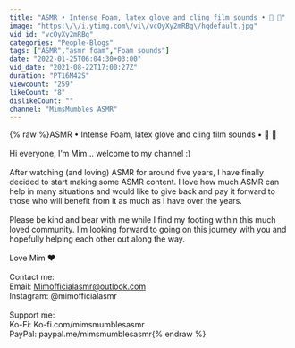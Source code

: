 ```yaml
---
title: "ASMR • Intense Foam, latex glove and cling film sounds • 🧼 🧤"
image: "https:\/\/i.ytimg.com\/vi\/vcOyXy2mRBg\/hqdefault.jpg"
vid_id: "vcOyXy2mRBg"
categories: "People-Blogs"
tags: ["ASMR","asmr foam","Foam sounds"]
date: "2022-01-25T06:04:30+03:00"
vid_date: "2021-08-22T17:00:27Z"
duration: "PT16M42S"
viewcount: "259"
likeCount: "8"
dislikeCount: ""
channel: "MimsMumbles ASMR"
---
```

{% raw %}ASMR • Intense Foam, latex glove and cling film sounds • 🧼 🧤 <br /><br />Hi everyone, I’m Mim... welcome to my channel :) <br /><br />After watching (and loving) ASMR for around five years, I have finally decided to start making some ASMR content. I love how much ASMR can help in many situations and would like to give back and pay it forward to those who will benefit from it as much as I have over the years. <br /><br />Please be kind and bear with me while I find my footing within this much loved community. I’m looking forward to going on this journey with you and hopefully helping each other out along the way. <br /><br />Love Mim ♥️<br /><br />Contact me:<br />Email: Mimofficialasmr@outlook.com<br />Instagram: @mimofficialasmr<br /><br />Support me:<br />Ko-Fi: Ko-fi.com/mimsmumblesasmr<br />PayPal: paypal.me/mimsmumblesasmr{% endraw %}
